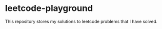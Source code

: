 # leetcode-playground

This repository stores my solutions to leetcode problems that I have solved.

